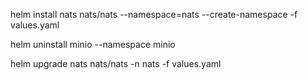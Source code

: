 helm install nats nats/nats --namespace=nats --create-namespace -f values.yaml

helm uninstall minio --namespace minio

helm upgrade nats nats/nats -n nats -f values.yaml